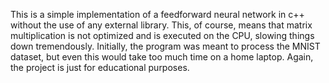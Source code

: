 This is a simple implementation of a feedforward neural network in c++ without the use of any external library. This, of course, means that matrix multiplication is not optimized and is executed on the CPU, slowing things down tremendously. Initially, the program was meant to process the MNIST dataset, but even this would take too much time on a home laptop. Again, the project is just for educational purposes.
